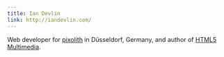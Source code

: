 ```yaml
---
title: Ian Devlin
link: http://iandevlin.com/
---
```


Web developer for [pixolith](http://www.pixolith.de) in Düsseldorf, Germany, and author of [HTML5 Multimedia](http://html5multimedia.com/).